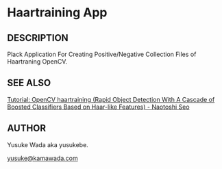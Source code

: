 
# Haartraining App

## DESCRIPTION

Plack Application For Creating Positive/Negative Collection Files of Haartraning OpenCV.

## SEE ALSO

[Tutorial: OpenCV haartraining (Rapid Object Detection With A Cascade of Boosted Classifiers Based on Haar-like Features) - Naotoshi Seo](http://note.sonots.com/SciSoftware/haartraining.html "Tutorial: OpenCV haartraining (Rapid Object Detection With A Cascade of Boosted Classifiers Based on Haar-like Features) - Naotoshi Seo")

## AUTHOR

Yusuke Wada aka yusukebe.

yusuke@kamawada.com

